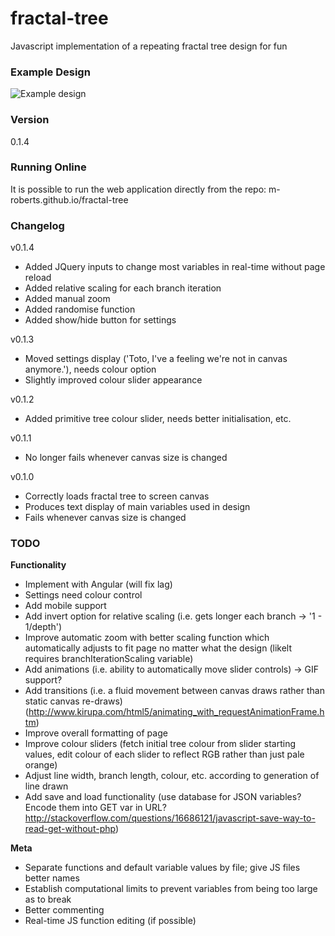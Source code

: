 # fractal-tree
Javascript implementation of a repeating fractal tree design for fun

### Example Design
![Example design](http://i.imgur.com/9ZSK97P.png "Example design")

### Version
0.1.4

### Running Online
It is possible to run the web application directly from the repo:
m-roberts.github.io/fractal-tree

### Changelog

v0.1.4
  - Added JQuery inputs to change most variables in real-time without page reload
  - Added relative scaling for each branch iteration
  - Added manual zoom
  - Added randomise function
  - Added show/hide button for settings

v0.1.3
  - Moved settings display ('Toto, I've a feeling we're not in canvas anymore.'), needs colour option
  - Slightly improved colour slider appearance

v0.1.2
  - Added primitive tree colour slider, needs better initialisation, etc.

v0.1.1
  - No longer fails whenever canvas size is changed

v0.1.0
  - Correctly loads fractal tree to screen canvas
  - Produces text display of main variables used in design
  - Fails whenever canvas size is changed

### TODO
  **Functionality**
  - Implement with Angular (will fix lag)
  - Settings need colour control
  - Add mobile support
  - Add invert option for relative scaling (i.e. gets longer each branch -> '1 - 1/depth')
  - Improve automatic zoom with better scaling function which automatically adjusts to fit page no matter what the design (likelt requires branchIterationScaling variable)
  - Add animations (i.e. ability to automatically move slider controls) -> GIF support?
  - Add transitions (i.e. a fluid movement between canvas draws rather than static canvas re-draws) (http://www.kirupa.com/html5/animating_with_requestAnimationFrame.htm)
  - Improve overall formatting of page
  - Improve colour sliders (fetch initial tree colour from slider starting values, edit colour of each slider to reflect RGB rather than just pale orange)
  - Adjust line width, branch length, colour, etc. according to generation of line drawn
  - Add save and load functionality (use database for JSON variables? Encode them into GET var in URL? http://stackoverflow.com/questions/16686121/javascript-save-way-to-read-get-without-php)

  **Meta**
  - Separate functions and default variable values by file; give JS files better names
  - Establish computational limits to prevent variables from being too large as to break
  - Better commenting
  - Real-time JS function editing (if possible)